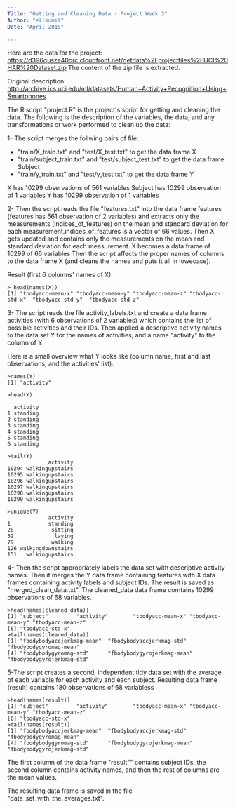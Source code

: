 ```yaml
---
Title: "Getting and Cleaning Data - Project Week 3"
Author: "elloumil"
Date: "April 2015"

---
```


Here are the data for the project: 
https://d396qusza40orc.cloudfront.net/getdata%2Fprojectfiles%2FUCI%20HAR%20Dataset.zip
The content of the zip file is extracted.

Original description: http://archive.ics.uci.edu/ml/datasets/Human+Activity+Recognition+Using+Smartphones

The R script "project.R" is the project's script for getting and cleaning the data. The following is the description of  the variables, the data, and any transformations or work performed to clean up the data:

1- The script merges the follwing pairs of file:

- "train/X_train.txt" and "test/X_test.txt" to get the data frame X
- "train/subject_train.txt" and "test/subject_test.txt" to get the data frame Subject
- "train/y_train.txt" and "test/y_test.txt" to get the data frame Y

X has 10299 observations of 561 variables
Subject has 10299 observation of 1 variables
Y has 10299 observation of 1 variables

2- Then the script reads the file "features.txt" into the data frame features (features has 561 observation of 2 variables) and extracts only the measurements (indices_of_features) on the mean and standard deviation for each measurement.indices_of_features is a vector of 66 values.
Then X gets updated and contains only the measurements on the mean and standard deviation for each measurement. X becomes a data frame of 10299 of 66 variables
Then the script affects the proper names of columns to the data frame X (and cleans the names and puts it all in lowecase).

Result (first 6 columns' names of X):
```
> head(names(X))
[1] "tbodyacc-mean-x" "tbodyacc-mean-y" "tbodyacc-mean-z" "tbodyacc-std-x"  "tbodyacc-std-y"  "tbodyacc-std-z" 
```

3- The script reads the file activity_labels.txt and create a data frame activities (with 6 observations of 2 variables) which contains the list of possible activities and their IDs.
Then applied a descriptive activity names to the data set Y for the names of activities, and a name "activity" to the column of Y.

Here is a small overview what Y looks like (column name, first and last observations, and the activities' list):

```
>names(Y)
[1] "activity"

>head(Y)

  activity
1 standing
2 standing
3 standing
4 standing
5 standing
6 standing

>tail(Y)
             activity
10294 walkingupstairs
10295 walkingupstairs
10296 walkingupstairs
10297 walkingupstairs
10298 walkingupstairs
10299 walkingupstairs

>unique(Y)
             activity
1            standing
28            sitting
52             laying
79            walking
126 walkingdownstairs
151   walkingupstairs
```

4- Then the script appropriately labels the data set with descriptive activity names.
Then it merges the Y data frame containing features with X data frames containing activity labels and subject IDs. The result is saved as "merged_clean_data.txt". The cleaned_data data frame comtains 10299 observations of 68 variables.

```
>head(names(cleaned_data))
[1] "subject"         "activity"        "tbodyacc-mean-x" "tbodyacc-mean-y" "tbodyacc-mean-z"
[6] "tbodyacc-std-x" 
>tail(names(cleaned_data))
[1] "fbodybodyaccjerkmag-mean"  "fbodybodyaccjerkmag-std"   "fbodybodygyromag-mean"    
[4] "fbodybodygyromag-std"      "fbodybodygyrojerkmag-mean" "fbodybodygyrojerkmag-std"
```

5-The script creates a second, independent tidy data set with the average of each variable for each activity and each subject.
Resulting data frame (result) contains 180 observations of 68 variabless

```
>head(names(result))
[1] "subject"         "activity"        "tbodyacc-mean-x" "tbodyacc-mean-y" "tbodyacc-mean-z"
[6] "tbodyacc-std-x" 
>tail(names(result))
[1] "fbodybodyaccjerkmag-mean"  "fbodybodyaccjerkmag-std"   "fbodybodygyromag-mean"    
[4] "fbodybodygyromag-std"      "fbodybodygyrojerkmag-mean" "fbodybodygyrojerkmag-std"
```
The first column of the data frame "result"" contains subject IDs, the second column contains activity names, and then the rest of columns are the mean values.

The resulting data frame is saved in the file "data_set_with_the_averages.txt".